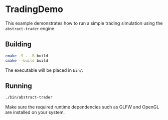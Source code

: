 # TradingDemo

This example demonstrates how to run a simple trading simulation using the `abstract-trader` engine.

## Building

```bash
cmake -S . -B build
cmake --build build
```

The executable will be placed in `bin/`.

## Running

```bash
./bin/abstract-trader
```

Make sure the required runtime dependencies such as GLFW and OpenGL are installed on your system.

